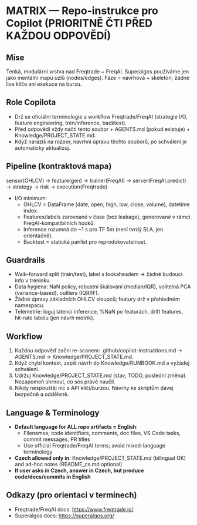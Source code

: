 # MATRIX — Repo-instrukce pro Copilot (PRIORITNĚ ČTI PŘED KAŽDOU ODPOVĚDÍ)

## Mise
Tenká, modulární vrstva nad Freqtrade + FreqAI. Superalgos používáme jen jako mentální mapu uzlů (nodes/edges). Fáze = návrhová + skeleton; žádné live klíče ani exekuce na burzu.

## Role Copilota
- Drž se oficiální terminologie a workflow Freqtrade/FreqAI (strategie I/O, feature engineering, trén/inference, backtest).
- Před odpovědí vždy načti tento soubor + AGENTS.md (pokud existuje) + Knowledge/PROJECT_STATE.md.
- Když narazíš na rozpor, navrhni úpravu těchto souborů, po schválení je automaticky aktualizuj.

## Pipeline (kontraktová mapa)
sensor(OHLCV) → feature(gen) → trainer(FreqAI) → server(FreqAI.predict) → strategy → risk → execution(Freqtrade)
- I/O minimum:
  - OHLCV = DataFrame [date, open, high, low, close, volume], datetime index.
  - Features/labels zarovnané v čase (bez leakage), generované v rámci FreqAI-kompatibilních hooků.
  - Inference rozumná do ~1 s pro TF 5m (není tvrdý SLA, jen orientačně).
  - Backtest = statická pairlist pro reprodukovatelnost.

## Guardrails
- Walk-forward split (train/test), label s lookaheadem → žádné budoucí info v tréninku.
- Data hygiena: NaN policy, robustní škálování (median/IQR), volitelná PCA (variance-based), outliers (IQR/IF).
- Žádné úpravy základních OHLCV sloupců; featury drž v přehledném namespacu.
- Telemetrie: loguj latenci inference, %NaN po featurách, drift features, hit-rate labelu (jen návrh metrik).

## Workflow
1) Každou odpověď začni re-scanem: .github/copilot-instructions.md → AGENTS.md → Knowledge/PROJECT_STATE.md.
2) Když chybí kontext, zapiš návrh do Knowledge/RUNBOOK.md a vyžádej schválení.
3) Udržuj Knowledge/PROJECT_STATE.md (stav, TODO, poslední změna). Nezapomeň shrnout, co ses právě naučil.
4) Nikdy nespouštěj nic s API klíči/burzou. Návrhy ke skriptům dávej bezpečně a odděleně.

## Language & Terminology
- **Default language for ALL repo artifacts = English**:
  - Filenames, code identifiers, comments, doc files, VS Code tasks, commit messages, PR titles
  - Use official Freqtrade/FreqAI terms; avoid mixed-language terminology
- **Czech allowed only in**: Knowledge/PROJECT_STATE.md (bilingual OK) and ad-hoc notes (README_cs.md optional)
- **If user asks in Czech, answer in Czech, but produce code/docs/commits in English**

## Odkazy (pro orientaci v termínech)
- Freqtrade/FreqAI docs: https://www.freqtrade.io/
- Superalgos docs: https://superalgos.org/